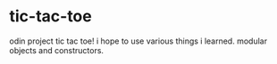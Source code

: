 # tic-tac-toe
odin project tic tac toe!
i hope to use various things i learned.
modular objects and constructors.